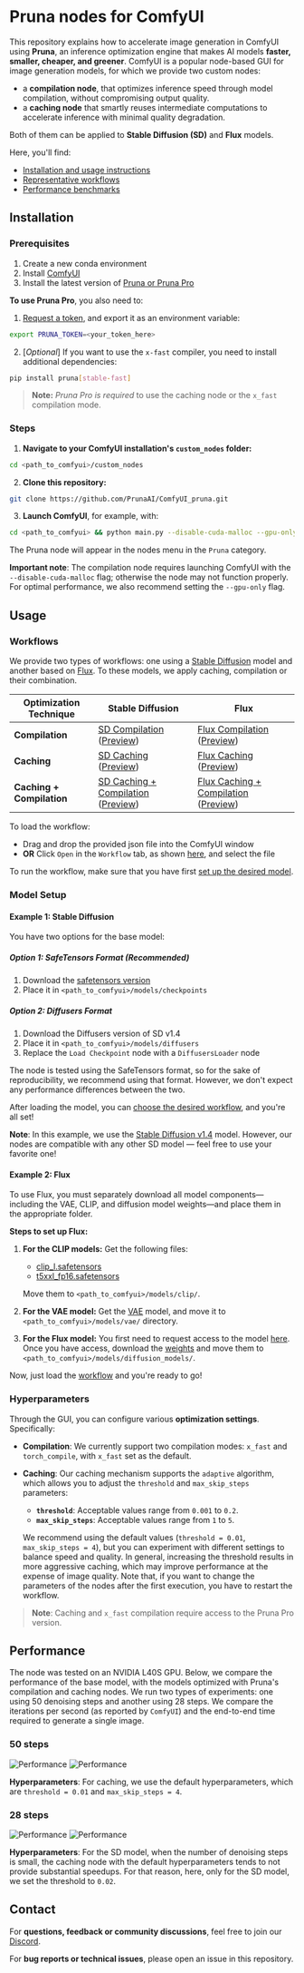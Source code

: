 # Pruna nodes for ComfyUI

This repository explains how to accelerate image generation in ComfyUI using **Pruna**, an inference optimization engine that makes AI models **faster, smaller, cheaper, and greener**. ComfyUI is a popular node-based GUI for image generation models, for which we provide two custom nodes:
- a **compilation node**, that optimizes inference speed through model compilation, without compromising output quality.
- a **caching node** that smartly reuses intermediate computations to accelerate inference with minimal quality degradation.

Both of them can be applied to **Stable Diffusion (SD)** and **Flux** models. 


Here, you'll find:
- [Installation and usage instructions](#installation)
- [Representative workflows](#usage)
- [Performance benchmarks](#performance)

## Installation

### Prerequisites
1. Create a new conda environment
2. Install [ComfyUI](https://github.com/comfyanonymous/ComfyUI/?tab=readme-ov-file#installing)
3. Install the latest version of [Pruna or Pruna Pro](https://docs.pruna.ai/en/stable/setup/pip.html)

**To use Pruna Pro**, you also need to: 
1. [Request a token](https://docs.pruna.ai/en/stable/setup/pip.html#installing-pruna-pro), and export it as an environment variable:
```bash
export PRUNA_TOKEN=<your_token_here>
```
2. [*Optional*] If you want to use the `x-fast` compiler, you need to install additional dependencies:
```bash
pip install pruna[stable-fast]
``` 


> **Note:** *Pruna Pro is required* to use the caching node or the `x_fast` compilation mode.

### Steps
1. **Navigate to your ComfyUI installation's `custom_nodes` folder:**
```bash
cd <path_to_comfyui>/custom_nodes
```
2. **Clone this repository:**
```bash
git clone https://github.com/PrunaAI/ComfyUI_pruna.git
```
3. **Launch ComfyUI**, for example, with:
```bash
cd <path_to_comfyui> && python main.py --disable-cuda-malloc --gpu-only
```

The Pruna node will appear in the nodes menu in the `Pruna` category. 

**Important note**: The compilation node requires launching ComfyUI with the `--disable-cuda-malloc` flag; 
otherwise the node may not function properly. For optimal performance, we also recommend setting the 
`--gpu-only` flag. 

## Usage 

### Workflows 

We provide two types of workflows: one using a [Stable Diffusion](#example-1-stable-diffusion) model and another based on [Flux](#example-2-flux). 
To these models, we apply caching, compilation or their combination. 

| Optimization Technique                     | Stable Diffusion | Flux |
|--------------------------|-----------------|------|
| **Compilation**          | [SD Compilation](./workflows/SD_compile.json) ([Preview](./images/SD_compile.png)) | [Flux Compilation](./workflows/flux_compile.json) ([Preview](./images/flux_compile.png)) |
| **Caching**              | [SD Caching](./workflows/SD_caching.json) ([Preview](./images/SD_caching.png)) | [Flux Caching](./workflows/flux_caching.json) ([Preview](./images/flux_caching.png)) |
| **Caching + Compilation** | [SD Caching + Compilation](./workflows/SD_compile+caching.json) ([Preview](./images/SD_compile+caching.png)) | [Flux Caching + Compilation](./workflows/flux_compile+caching.json) ([Preview](./images/flux_compile+caching.png)) |


To load the  workflow:
- Drag and drop the provided json file into the ComfyUI window
- **OR** Click `Open` in the `Workflow` tab, as shown [here](./images/comfy_gui.png), and select the file

To run the workflow, make sure that you have first [set up the desired model](#model-setup).

### Model Setup

#### Example 1: Stable Diffusion

You have two options for the base model:

##### Option 1: SafeTensors Format (Recommended)
1. Download the [safetensors version](https://huggingface.co/CompVis/stable-diffusion-v-1-4-original/resolve/refs%2Fpr%2F228/sd-v1-4.safetensors) 
2. Place it in `<path_to_comfyui>/models/checkpoints`

##### Option 2: Diffusers Format
1. Download the Diffusers version of SD v1.4
2. Place it in `<path_to_comfyui>/models/diffusers`
3. Replace the `Load Checkpoint` node with a `DiffusersLoader` node

The node is tested using the SafeTensors format, so for the sake of reproducibility, we recommend using that format. However, we don't expect any performance differences between the two.

After loading the model, you can [choose the desired workflow](#workflows), and you're all set!

**Note**: In this example, we use the [Stable Diffusion v1.4](https://huggingface.co/CompVis/stable-diffusion-v-1-4-original) model. However, our nodes are compatible with any other SD model — feel free to use your favorite one!


#### Example 2: Flux
To use Flux, you must separately download all model components—including the VAE, CLIP, and diffusion model weights—and place them in the appropriate folder. 

**Steps to set up Flux:**
1. **For the CLIP models:** Get the following files:
    - [clip_l.safetensors](https://huggingface.co/comfyanonymous/flux_text_encoders/blob/main/clip_l.safetensors)
    - [t5xxl_fp16.safetensors](https://huggingface.co/comfyanonymous/flux_text_encoders/blob/main/t5xxl_fp16.safetensors)

    Move them to `<path_to_comfyui>/models/clip/`.
2. **For the VAE model:** 
Get the [VAE](https://huggingface.co/black-forest-labs/FLUX.1-schnell/blob/main/ae.safetensors) model, and move it to `<path_to_comfyui>/models/vae/` directory. 
3. **For the Flux model:** 
You first need to request access to the model [here](https://huggingface.co/black-forest-labs/FLUX.1-dev). Once you have access, download the [weights](https://huggingface.co/black-forest-labs/FLUX.1-dev/blob/main/flux1-dev.safetensors) and move them to `<path_to_comfyui>/models/diffusion_models/`. 

Now, just load the [workflow](#workflows) and you're ready to go!


### Hyperparameters

Through the GUI, you can configure various **optimization settings**. Specifically:

- **Compilation**: We currently support two compilation modes: `x_fast` and `torch_compile`, with `x_fast` set as the default.
- **Caching**: Our caching mechanism supports the `adaptive` algorithm, which allows you to adjust the `threshold` and `max_skip_steps` parameters:
  - **`threshold`**: Acceptable values range from `0.001` to `0.2`.  
  - **`max_skip_steps`**: Acceptable values range from `1` to `5`.  

  We recommend using the default values (`threshold = 0.01`, `max_skip_steps = 4`), but you can experiment with different settings to balance speed and quality. In general, increasing the threshold results in more aggressive caching, which may improve performance at the expense of image quality. Note that, if you want to change the parameters of the nodes after the first execution, you have to restart the workflow.

> **Note**: Caching and `x_fast` compilation require access to the Pruna Pro version.



## Performance

The node was tested on an NVIDIA L40S GPU. Below, we compare the performance of the base model, with the models 
optimized with Pruna's compilation and caching nodes. We run two types of experiments: one using 50 denoising steps and another 
using 28 steps. We compare the iterations per second (as reported by `ComfyUI`) and the end-to-end time required to generate a single image.


### 50 steps 

![Performance](./images/its_comparison_50.png)
![Performance](./images/end2end_time_comparison_50.png)

**Hyperparameters**: For caching, we use the default hyperparameters, which are `threshold = 0.01` and `max_skip_steps = 4`.

### 28 steps 

![Performance](./images/its_comparison_28.png)
![Performance](./images/end2end_time_comparison_28.png)

**Hyperparameters**: For the SD model, when the number of denoising steps is small, the caching node with the 
default hyperparameters tends to not provide substantial speedups. For that reason, here, only for 
the SD model, we set the threshold to `0.02`. 


## Contact

For **questions, feedback or community discussions**, feel free to join our [Discord](https://discord.com/invite/Tun8YgzxZ9). 

For **bug reports or technical issues**, please open an issue in this repository. 